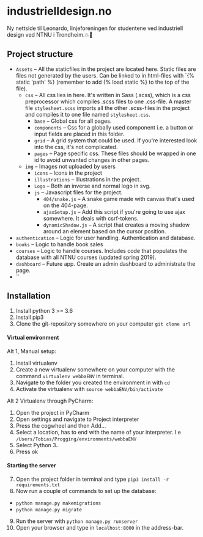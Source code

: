 # industrielldesign.no
Ny nettside til Leonardo, linjeforeningen for studentene ved industriell design ved NTNU i Trondheim.:boom::blue_heart:

## Project structure
* `Assets` – All the staticfiles in the project are located here. Static files are files not generated by the users. Can be linked to in html-files with `{% static 'path' %} (remember to add {% load static %} to the top of the file).
  * `css` – All css lies in here. It's written in Sass (.scss), which is a css preprocessor which compiles .scss files to one .css-file. A master file `stylesheet.scss` imports all the other .scss-files in the project and compiles it to one file named `stylesheet.css`.
    * `base` – Global css for all pages.
    * `components` – Css for a globally used component i.e. a button or input fields are placed in this folder.
    * `grid` – A grid system that could be used. If you're interested look into the css, it's not complicated.
    * `pages` – Page specific css. These files should be wrapped in one id to avoid unwanted changes in other pages.
  * `img` – Images not uploaded by users
    * `icons` – Icons in the project
    * `illustrations` – Illustrations in the project.
    * `Logo` – Both an inverse and normal logo in svg.
    * `js` – Javascript files for the project. 
      * `404/snake.js` – A snake game made with canvas that's used on the 404-page.
      * `ajaxSetup.js` – Add this script if you're going to use ajax somewhere. It deals with csrf-tokens.
      * `dynamicShadow.js` – A script that creates a moving shadow around an element based on the cursor position.
* `authentication` – Logic for user handling. Authentication and database.
* `books` – Logic to handle book sales
* `courses` – Logic to handle courses. Includes code that populates the database with all NTNU courses (updated spring 2019).
* `dashboard` – Future app. Create an admin dashboard to administrate the page.
* ``

## Installation

1. Install python 3 >= 3.6
2. Install pip3
3. Clone the git-repository somewhere on your computer `git clone url`

#### Virtual environment
Alt 1, Manual setup:
1. Install virtualenv
2. Create a new virtualenv somewhere on your computer with the command `virtualenv webbaENV` in terminal.
3. Navigate to the folder you created the environment in with `cd`
4. Activate the virtualenv with `source webbaENV/bin/activate`

Alt 2 Virtualenv through PyCharm:
1. Open the project in PyCharm
2. Open settings and navigate to Project interpreter
3. Press the cogwheel and then Add...
4. Select a location, has to end with the name of your interpreter. I.e `/Users/Tobias/Progging/environments/webbaENV`
5. Select Python 3.*.*
6. Press ok

#### Starting the server

7. Open the project folder in terminal and type `pip3 install -r requirements.txt`
8. Now run a couple of commands to set up the database:
  - `python manage.py makemigrations`
  - `python manage.py migrate`
9. Run the server with `python manage.py runserver`
10. Open your browser and type in `localhost:8000` in the address-bar.


